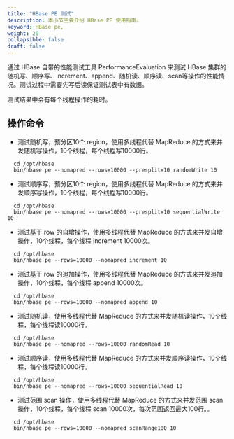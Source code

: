 ```yaml
---
title: "HBase PE 测试"
description: 本小节主要介绍 HBase PE 使用指南。 
keyword: HBase pe,
weight: 20
collapsible: false
draft: false
---
```



 
通过 HBase 自带的性能测试工具 PerformanceEvaluation 来测试 HBase 集群的随机写、顺序写、increment、append、随机读、顺序读、scan等操作的性能情况。测试过程中需要先写后读保证测试表中有数据。

测试结果中会有每个线程操作的耗时。

## 操作命令

- 测试随机写，预分区10个 region，使用多线程代替 MapReduce 的方式来并发随机写操作，10个线程，每个线程写10000行。

```shell
  cd /opt/hbase
  bin/hbase pe --nomapred --rows=10000 --presplit=10 randomWrite 10
```

- 测试顺序写，预分区10个 region，使用多线程代替 MapReduce 的方式来并发顺序写操作，10个线程，每个线程写10000行。
  
```shell
  cd /opt/hbase
  bin/hbase pe --nomapred --rows=10000 --presplit=10 sequentialWrite 10
```

- 测试基于 row 的自增操作，使用多线程代替 MapReduce 的方式来并发自增操作，10个线程，每个线程 increment 10000次。

```shell
  cd /opt/hbase
  bin/hbase pe --rows=10000 --nomapred increment 10
```

- 测试基于 row 的追加操作，使用多线程代替 MapReduce 的方式来并发追加操作，10个线程，每个线程 append 10000次。

```shell
  cd /opt/hbase
  bin/hbase pe --rows=10000 --nomapred append 10
```

- 测试随机读，使用多线程代替 MapReduce 的方式来并发随机读操作，10个线程，每个线程读10000行。

```shell
  cd /opt/hbase
  bin/hbase pe --nomapred --rows=10000 randomRead 10
```

- 测试顺序读，使用多线程代替 MapReduce 的方式来并发顺序读操作，10个线程，每个线程读10000行。

```shell
  cd /opt/hbase
  bin/hbase pe --nomapred --rows=10000 sequentialRead 10
```

- 测试范围 scan 操作，使用多线程代替 MapReduce 的方式来并发范围 scan 操作，10个线程，每个线程 scan 10000次，每次范围返回最大100行。。

```shell
  cd /opt/hbase
  bin/hbase pe --rows=10000 --nomapred scanRange100 10
```
